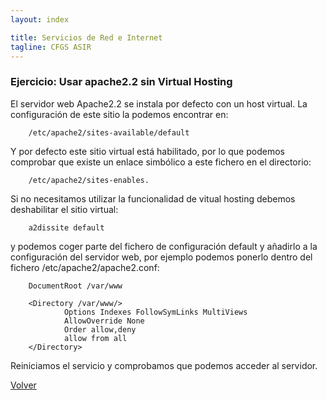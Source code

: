 ```yaml
---
layout: index

title: Servicios de Red e Internet
tagline: CFGS ASIR
---
```

### Ejercicio: Usar apache2.2 sin Virtual Hosting

El servidor web Apache2.2 se instala por defecto con un host virtual. La configuración de este sitio la podemos encontrar en:

        /etc/apache2/sites-available/default

Y por defecto este sitio virtual está habilitado, por lo que podemos comprobar que existe un enlace simbólico a este fichero en el directorio:

        /etc/apache2/sites-enables.

Si no necesitamos utilizar la funcionalidad de vitual hosting debemos deshabilitar el sitio virtual:

        a2dissite default

y podemos coger parte del fichero de configuración default y añadirlo a la configuración del servidor web, por ejemplo podemos ponerlo dentro del fichero /etc/apache2/apache2.conf:

        DocumentRoot /var/www
        
        <Directory /var/www/>
                Options Indexes FollowSymLinks MultiViews
                AllowOverride None
                Order allow,deny
                allow from all
        </Directory>

Reiniciamos el servicio y comprobamos que podemos acceder al servidor.

[Volver](index)
